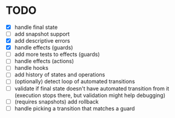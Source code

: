 # TODO

- [x] handle final state
- [ ] add snapshot support
- [x] add descriptive errors
- [x] handle effects (guards)
- [ ] add more tests to effects (guards)
- [ ] handle effects (actions)
- [ ] handle hooks
- [ ] add history of states and operations
- [ ] (optionally) detect loop of automated transitions
- [ ] validate if final state doesn't have automated transition from it (execution stops there, but validation might help debugging) 
- [ ] (requires snapshots) add rollback
- [ ] handle picking a transition that matches a guard